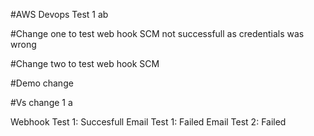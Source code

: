 #AWS Devops Test 1    ab
 
#Change one to test web hook SCM not successfull as credentials was wrong

#Change two to test web hook SCM

#Demo change

#Vs change 1 a 

Webhook Test 1: Succesfull
Email Test 1: Failed 
Email Test 2: Failed
